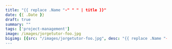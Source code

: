 ```yaml
---
title: "{{ replace .Name "-" " " | title }}"
date: {{ .Date }}
draft: true
summary: ""
tags: ['project-management']
image: /images/jorgetutor-foo.jpg
bigimg: [{src: "/images/jorgetutor-foo.jpg", desc: "{{ replace .Name "-" " " | title }}"}]
---
```


